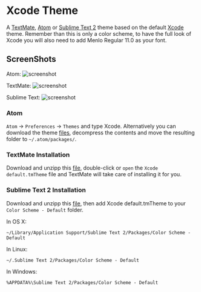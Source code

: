# Xcode Theme

A [TextMate][], [Atom][] or [Sublime Text 2][] theme based on the default [Xcode][] theme. Remember than this is only a color scheme, to have the full look of Xcode you will also need to add Menlo Regular 11.0 as your font.

## ScreenShots


Atom:
![screenshot](http://i.imgur.com/amYwbtS.png)

TextMate:
![screenshot](http://i.imgur.com/XqXgJ0u.png)

Sublime Text:
![screenshot](http://i.imgur.com/V9XTwbz.png)

### Atom

`Atom` -> `Preferences` -> `Themes` and type Xcode. Alternatively you can download the theme [files](https://github.com/ElDeveloper/xcode-default.tmtheme/archive/master.zip), decompress the contents and move the resulting folder to `~/.atom/packages/`.

### TextMate Installation

Download and unzipp this [file][], double-click or `open` the `Xcode default.tmTheme` file and TextMate will take care of installing it for you.

### Sublime Text 2 Installation

Download and unzipp this [file][], then add Xcode default.tmTheme to your `Color Scheme - Default` folder.

In OS X:

`~/Library/Application Support/Sublime Text 2/Packages/Color Scheme - Default`

In Linux:

`~/.Sublime Text 2/Packages/Color Scheme - Default`

In Windows:

`%APPDATA%\Sublime Text 2/Packages/Color Scheme - Default`

[xcode]: http://developer.apple.com/technologies/tools/xcode.html
[textmate]: http://macromates.com/
[Sublime Text 2]: http://www.sublimetext.com/2
[Atom]: http://atom.io
[file]: https://github.com/downloads/ElDeveloper/xcode-default.tmtheme/xcode_theme.zip
